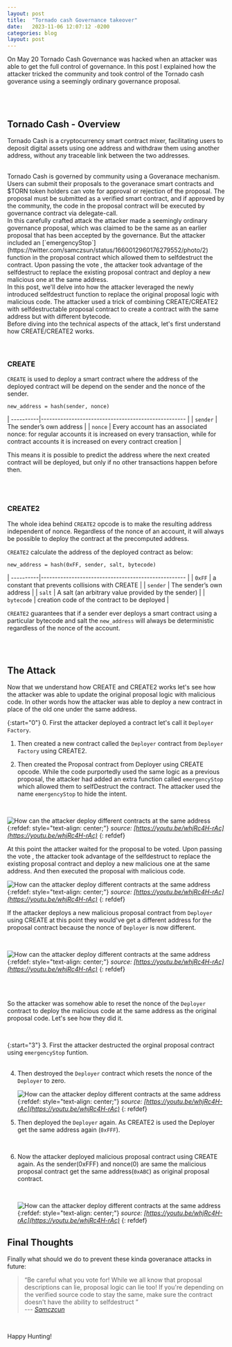 ```yaml
---
layout: post
title:  "Tornado cash Governance takeover"
date:   2023-11-06 12:07:12 -0200
categories: blog
layout: post
---
```


On May 20 Tornado Cash Governance was hacked when an attacker was able to get the full control of governance. In this post I explained how the attacker tricked the community and took control of the Tornado cash goverance using a seemingly ordinary governance proposal.




<!--more-->

<!-- <img class="img img-responsive" alt="pong-almost-from-scratch" height="600" width="500" style="display: block; margin: 0 auto;" src="https://academy-public.coinmarketcap.com/srd-optimized-uploads/475169d126aa45d18e22c680910f5560.jpeg"/> -->

<br />
<br />



## Tornado Cash - Overview

Tornado Cash is a cryptocurrency smart contract mixer, facilitating users to deposit digital assets using one address and  withdraw them using another address, without any traceable link between the two addresses. 

<br />
Tornado Cash is governed by community using a Goveranace mechanism. Users can submit their proposals to the goveranace smart contracts and $TORN token holders can vote for approval or rejection of the proposal. The proposal must be submitted as a verified smart contract, and if approved by the community, the code in the proposal contract will be executed by governance contract via delegate-call. 

<br />
In this carefully crafted attack the attacker made a seemingly ordinary governance proposal, which was claimed to be the same as an earlier proposal that has been accepted by the governance. But the attacker included an [`emergencyStop`](https://twitter.com/samczsun/status/1660012960176279552/photo/2) function in the proposal contract which allowed them to selfdestruct the contract.  Upon passing the vote , the attacker took advantage of the selfdestruct to replace the existing proposal contract and deploy a new malicious one at the same address.

<br />
In this post, we'll delve into how the attacker leveraged the newly introduced selfdestruct function to replace the original proposal logic with malicious code. The attacker used a trick of combining CREATE/CREATE2 with selfdestructable proposal contract to create a contract with the same address but with different bytecode.
<br />
Before diving into the technical aspects of the attack, let's first understand how CREATE/CREATE2 works.

<br />
<br />
<br />





### CREATE

`CREATE` is used to deploy a smart contract where the address of the deployed contract will be depend on the sender and the nonce of the sender.

```
new_address = hash(sender, nonce)
```

| ----------|---------------------------------------------------- |
| `sender`    |  The sender’s own address                           |
| `nonce`     |  Every account has an associated nonce: for regular accounts it is increased on every transaction, while for       contract accounts it is increased on every contract creation |

This means it is possible to predict the address where the next created contract will be deployed, but only if no other transactions happen before then.  
  
<br />
<br />



### CREATE2

The whole idea behind `CREATE2` opcode is to make the resulting address independent of nonce. Regardless of the nonce of an account, it will always be possible to deploy the contract at the precomputed address.

`CREATE2` calculate the address of the deployed contract as below:

```
new_address = hash(0xFF, sender, salt, bytecode)
```

| ----------|---------------------------------------------------- |
| `0xFF`      |  a constant that prevents collisions with CREATE    |
| `sender`    |  The sender’s own address                           |
| `salt`      |  A salt (an arbitrary value provided by the sender) |
| `bytecode`  |  creation code of the contract to be deployed       |

`CREATE2` guarantees that if a sender ever deploys a smart contract using a particular bytecode and salt the `new_address` will always be deterministic regardless of the nonce of the account.  


<br />
<br />


## The Attack 



Now that we understand how CREATE and CREATE2 works let's see how the attacker was able to update the original proposal logic with malicious code. In other words how the attacker was able to deploy a new contract in place of the old one under the same address.


{:start="0"}
0. First the attacker deployed a contract let's call it  `Deployer Factory`.
    <br />
    
1. Then created a new contract called the `Deployer` contract from `Deployer Factory` using CREATE2.
    <br />

2. Then created the Proposal contract from Deployer using CREATE opcode. While the code purportedly used the same logic as a previous proposal, the attacker had added an extra function called `emergencyStop` which allowed them to selfDestruct the contract. The attacker used the name `emergencyStop` to hide the intent. 

<br />



![How can the attacker deploy different contracts at the same address](/assets/img/ta1.png)
{:refdef: style="text-align: center;"}
*source: [https://youtu.be/whjRc4H-rAc](https://youtu.be/whjRc4H-rAc)*
{: refdef}

 At this point the attacker waited for the proposal to be voted. Upon passing the vote , the attacker took advantage of the selfdestruct to replace the existing proposal contract and deploy a new malicious one at the same address. And then executed the proposal with malicious code.

![How can the attacker deploy different contracts at the same address](/assets/img/tornado1.png)
{:refdef: style="text-align: center;"}
*source: [https://youtu.be/whjRc4H-rAc](https://youtu.be/whjRc4H-rAc)*
{: refdef}
<br />


 If the attacker deploys a new malicious proposal contract from `Deployer` using CREATE at this point they would've get a different address for the proposal contract because the nonce of `Deployer` is now different.

<br />

![How can the attacker deploy different contracts at the same address](/assets/img/ta2.png)
{:refdef: style="text-align: center;"}
*source: [https://youtu.be/whjRc4H-rAc](https://youtu.be/whjRc4H-rAc)*
{: refdef}

<br />
<br />

 So the attacker was somehow able to reset the nonce of the `Deployer` contract to deploy the malicious code at the same address as the original proposal code. Let's see how they did it.

 <br />

{:start="3"}
3. First the attacker destructed the orginal proposal contract using `emergencyStop` funtion.
    <br />
    <br />

4. Then destroyed the `Deployer` contract which resets the nonce of the `Deployer` to zero.
    <br />

    ![How can the attacker deploy different contracts at the same address](/assets/img/ta5.png)
    {:refdef: style="text-align: center;"}
    *source: [https://youtu.be/whjRc4H-rAc](https://youtu.be/whjRc4H-rAc)*
    {: refdef}

5. Then deployed the `Deployer` again. As CREATE2 is used the Deployer get the same address again (`0xFFF`).

    <br />

6. Now the attacker deployed malicious proposal contract using CREATE again. As the sender(0xFFF) and nonce(0) are same the malicious proposal contract get the same address(`0xABC`) as original proposal contract.

    <br />
 

    ![How can the attacker deploy different contracts at the same address](/assets/img/ta7.png)
    {:refdef: style="text-align: center;"}
    *source: [https://youtu.be/whjRc4H-rAc](https://youtu.be/whjRc4H-rAc)*
    {: refdef}

## Final Thoughts
Finally what should we do to prevent these kinda goveranace attacks in future:
> “Be careful what you vote for! While we all know that proposal descriptions can lie, proposal logic can lie too! If you're depending on the verified source code to stay the same, make sure the contract doesn't have the ability to selfdestruct ”  
>    --- <cite>[Samczcun](https://twitter.com/samczsun)</cite>

<br />

Happy Hunting!